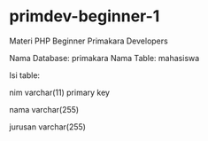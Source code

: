 # primdev-beginner-1
Materi PHP Beginner Primakara Developers

Nama Database: primakara
Nama Table: mahasiswa

Isi table:

nim varchar(11) primary key

nama varchar(255)

jurusan varchar(255)
